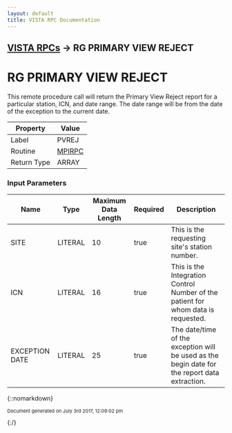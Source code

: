 ```yaml
---
layout: default
title: VISTA RPC Documentation
---
```


## [VISTA RPCs](TableOfContents) &#8594; RG PRIMARY VIEW REJECT
# RG PRIMARY VIEW REJECT

This remote procedure call will return the Primary View Reject report for a particular station, ICN, and date range.  The date range will be from the date of the exception to the current date.

Property | Value
--- | ---
Label | PVREJ
Routine | [MPIRPC](http://code.osehra.org/dox/Routine_MPIRPC_source.html)
Return Type | ARRAY


### Input Parameters

Name | Type | Maximum Data Length | Required | Description
--- | --- | --- | --- | ---
SITE | LITERAL | 10 | true | This is the requesting site&#x27;s station number.
ICN | LITERAL | 16 | true | This is the Integration Control Number of the patient for whom data is requested.
EXCEPTION DATE | LITERAL | 25 | true | The date/time of the exception will be used as the begin date for the report data extraction.



{::nomarkdown} <br/><p style="font-size: 11px">Document generated on July 3rd 2017, 12:09:02 pm</p>{:/}